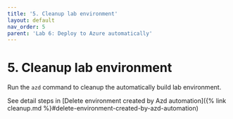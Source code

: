```yaml
---
title: '5. Cleanup lab environment'
layout: default
nav_order: 5
parent: 'Lab 6: Deploy to Azure automatically'
---
```


# 5. Cleanup lab environment

Run the `azd` command to cleanup the automatically build lab environment.

See detail steps in [Delete environment created by Azd automation]({% link cleanup.md %}#delete-environment-created-by-azd-automation)
